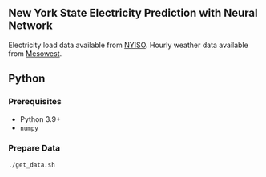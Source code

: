 ## New York State Electricity Prediction with Neural Network
Electricity load data available from [NYISO](http://mis.nyiso.com/public/P-58Clist.htm).
Hourly weather data available from [Mesowest](https://developers.synopticdata.com/mesonet/v2/stations/timeseries/).

## Python
### Prerequisites
- Python 3.9+
- `numpy`

### Prepare Data
```bash
./get_data.sh
```